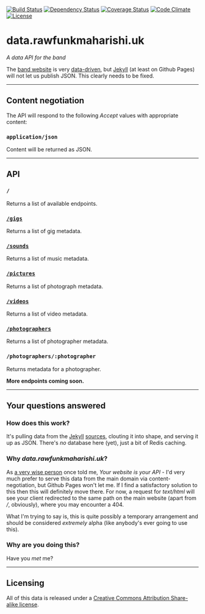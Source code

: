[![Build Status](http://img.shields.io/travis/rawfunkmaharishi/funkdata.svg?style=flat-square)](https://travis-ci.org/rawfunkmaharishi/funkdata)
[![Dependency Status](http://img.shields.io/gemnasium/rawfunkmaharishi/funkdata.svg?style=flat-square)](https://gemnasium.com/rawfunkmaharishi/funkdata)
[![Coverage Status](http://img.shields.io/coveralls/rawfunkmaharishi/funkdata.svg?style=flat-square)](https://coveralls.io/r/rawfunkmaharishi/funkdata)
[![Code Climate](http://img.shields.io/codeclimate/github/rawfunkmaharishi/funkdata.svg?style=flat-square)](https://codeclimate.com/github/rawfunkmaharishi/funkdata)
[![License](http://img.shields.io/:license-mit-blue.svg?style=flat-square)](http://rawfunkmaharishi.mit-license.org)

# data.rawfunkmaharishi.uk

_A data API for the band_

The [band website](http://rawfunkmaharishi.uk/) is very [data-driven](http://rawfunkmaharishi.uk/blog/2014/11/12/being-data-driven/#data-driven-gigs), but [Jekyll](http://jekyllrb.com/) (at least on Github Pages) will not let us publish JSON. This clearly needs to be fixed.

---

## Content negotiation

The API will respond to the following _Accept_ values with appropriate content:

### `application/json`

Content will be returned as JSON.

---

## API

### `/`

Returns a list of available endpoints.

### [`/gigs`](http://data.rawfunkmaharishi.uk/gigs.json)

Returns a list of gig metadata.

### [`/sounds`](http://data.rawfunkmaharishi.uk/sounds.json)

Returns a list of music metadata.

### [`/pictures`](http://data.rawfunkmaharishi.uk/pictures.json)

Returns a list of photograph metadata.

### [`/videos`](http://data.rawfunkmaharishi.uk/videos.json)

Returns a list of video metadata.

### [`/photographers`](http://data.rawfunkmaharishi.uk/photographers.json)

Returns a list of photographer metadata.

### `/photographers/:photographer`

Returns metadata for a photographer.

**More endpoints coming soon.**

---

## Your questions answered

### How does this work?

It's pulling data from the [Jekyll](https://github.com/rawfunkmaharishi/rawfunkmaharishi.github.io/tree/master/gigs/_posts) [sources](https://github.com/rawfunkmaharishi/rawfunkmaharishi.github.io/tree/master/_data), clouting it into shape, and serving it up as JSON. There's _no_ database here (yet), just a bit of Redis caching.

### Why _data.rawfunkmaharishi.uk_?

As [a very wise person](https://twitter.com/JeniT) once told me, _Your website is your API_ - I'd very much prefer to serve this data from the main domain via content-negotiation, but Github Pages won't let me. If I find a satisfactory solution to this then this will definitely move there. For now, a request for _text/html_ will see your client redirected to the same path on the main website (apart from _/_, obviously), where you may encounter a 404.

What I'm trying to say is, this is quite possibly a temporary arrangement and should be considered _extremely_ alpha (like anybody's ever going to use this).

### Why are you doing this?

Have you _met_ me?

---

## Licensing
<script src='https://certificates.theodi.org/en/datasets/213444/certificate/badge.js'></script>
All of this data is released under a [Creative Commons Attribution Share-alike license](http://creativecommons.org/licenses/by-sa/4.0/).
